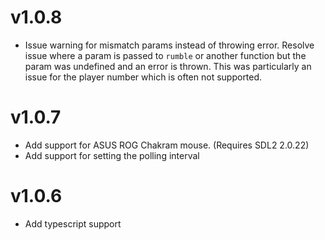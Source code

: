 # v1.0.8
- Issue warning for mismatch params instead of throwing error. Resolve issue where a param is passed to `rumble` or another function but the param was undefined and an error is thrown. This was particularly an issue for the player number which is often not supported.

# v1.0.7
- Add support for ASUS ROG Chakram mouse. (Requires SDL2 2.0.22)
- Add support for setting the polling interval

# v1.0.6

- Add typescript support
